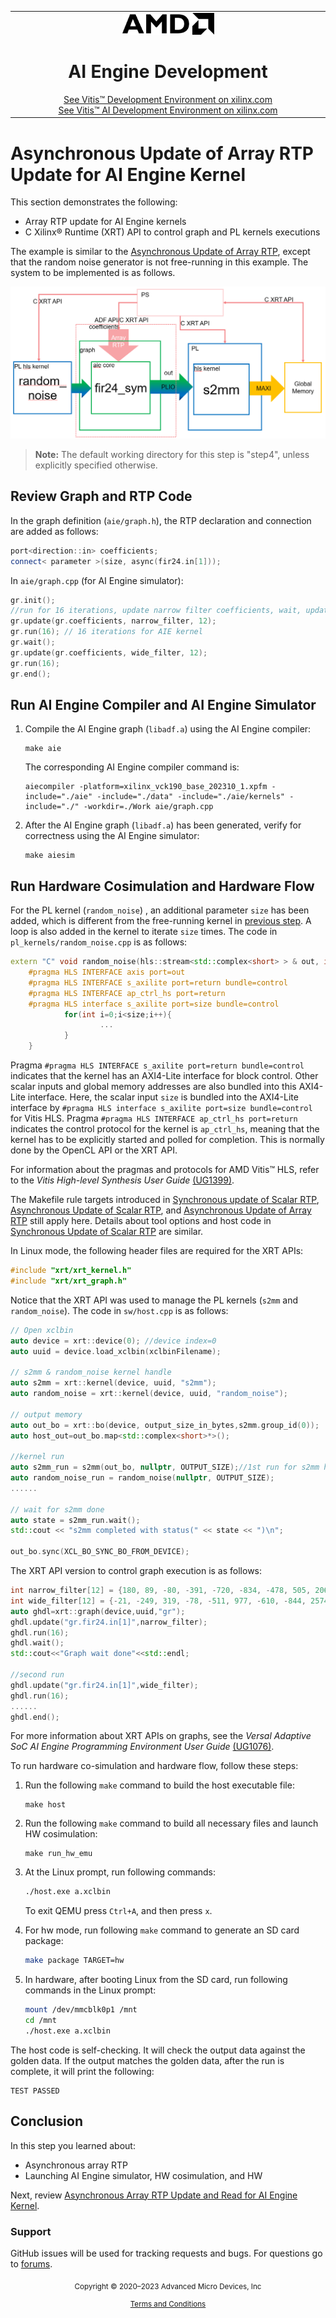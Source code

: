 ﻿<table class="sphinxhide" width="100%">
 <tr width="100%">
    <td align="center"><img src="https://raw.githubusercontent.com/Xilinx/Image-Collateral/main/xilinx-logo.png" width="30%"/><h1>AI Engine Development</h1>
    <a href="https://www.xilinx.com/products/design-tools/vitis.html">See Vitis™ Development Environment on xilinx.com</br></a>
    <a href="https://www.xilinx.com/products/design-tools/vitis/vitis-ai.html">See Vitis™ AI Development Environment on xilinx.com</a>
    </td>
 </tr>
</table>

# Asynchronous Update of Array RTP Update for AI Engine Kernel

This section demonstrates the following:

* Array RTP update for AI Engine kernels
* C Xilinx® Runtime (XRT) API to control graph and PL kernels executions

The example is similar to the [Asynchronous Update of Array RTP](./step3_async_array.md), except that the random noise generator is not free-running in this example. The system to be implemented is as follows.

![missing image](./images/figure8.PNG)

>**Note:** The default working directory for this step is "step4", unless explicitly specified otherwise.

## Review Graph and RTP Code

In the graph definition (`aie/graph.h`), the RTP declaration and connection are added as follows:

```cpp
port<direction::in> coefficients;
connect< parameter >(size, async(fir24.in[1]));
```

In `aie/graph.cpp` (for AI Engine simulator):

```cpp
gr.init();
//run for 16 iterations, update narrow filter coefficients, wait, update wide filter coefficients, run for 16 iterations
gr.update(gr.coefficients, narrow_filter, 12);
gr.run(16); // 16 iterations for AIE kernel
gr.wait();
gr.update(gr.coefficients, wide_filter, 12);
gr.run(16);
gr.end();
```

## Run AI Engine Compiler and AI Engine Simulator

1. Compile the AI Engine graph (`libadf.a`) using the AI Engine compiler:

   ```
   make aie
   ```

   The corresponding AI Engine compiler command is:

   ```
   aiecompiler -platform=xilinx_vck190_base_202310_1.xpfm -include="./aie" -include="./data" -include="./aie/kernels" -include="./" -workdir=./Work aie/graph.cpp
   ```

2. After the AI Engine graph (`libadf.a`) has been generated, verify for correctness using the AI Engine simulator:

   ```
   make aiesim
   ```

## Run Hardware Cosimulation and Hardware Flow

For the PL kernel (`random_noise`) , an additional parameter `size` has been added, which is different from the free-running kernel in [previous step](https://gitenterprise.xilinx.com/brucey/AIE_RTP_tutorials/blob/master/step3_async_array.md). A loop is also added in the kernel to iterate `size` times. The code in `pl_kernels/random_noise.cpp` is as follows:

```cpp
extern "C" void random_noise(hls::stream<std::complex<short> > & out, int size) {
    #pragma HLS INTERFACE axis port=out
    #pragma HLS INTERFACE s_axilite port=return bundle=control
    #pragma HLS INTERFACE ap_ctrl_hs port=return
    #pragma HLS interface s_axilite port=size bundle=control
            for(int i=0;i<size;i++){
                    ...
            }
    }
```

Pragma `#pragma HLS INTERFACE s_axilite port=return bundle=control` indicates that the kernel has an AXI4-Lite interface for block control. Other scalar inputs and global memory addresses are also bundled into this AXI4-Lite interface. Here, the scalar input `size` is bundled into the AXI4-Lite interface by `#pragma HLS interface s_axilite port=size bundle=control` for Vitis HLS. Pragma `#pragma HLS INTERFACE ap_ctrl_hs port=return` indicates the control protocol for the kernel is `ap_ctrl_hs`, meaning that the kernel has to be explicitly started and polled for completion. This is normally done by the OpenCL API or the XRT API.

For information about the pragmas and protocols for AMD Vitis™ HLS, refer to the *Vitis High-level Synthesis User Guide* [(UG1399)](https://docs.xilinx.com/access/sources/dita/map?isLatest=true&ft:locale=en-US&url=ug1399-vitis-hls).

The Makefile rule targets introduced in [Synchronous update of Scalar RTP](./step1_sync_scalar.md), [Asynchronous Update of Scalar RTP](./step2_async_scalar.md), and [Asynchronous Update of Array RTP](./step3_async_array.md) still apply here. Details about tool options and host code in [Synchronous Update of Scalar RTP](./step1_sync_scalar.md) are similar.

In Linux mode, the following header files are required for the XRT APIs:

```cpp
#include "xrt/xrt_kernel.h"
#include "xrt/xrt_graph.h"
```

Notice that the XRT API was used to manage the PL kernels (`s2mm` and `random_noise`). The code in `sw/host.cpp` is as follows:

```cpp
// Open xclbin
auto device = xrt::device(0); //device index=0
auto uuid = device.load_xclbin(xclbinFilename);

// s2mm & random_noise kernel handle
auto s2mm = xrt::kernel(device, uuid, "s2mm");
auto random_noise = xrt::kernel(device, uuid, "random_noise");

// output memory
auto out_bo = xrt::bo(device, output_size_in_bytes,s2mm.group_id(0));
auto host_out=out_bo.map<std::complex<short>*>();

//kernel run
auto s2mm_run = s2mm(out_bo, nullptr, OUTPUT_SIZE);//1st run for s2mm has started
auto random_noise_run = random_noise(nullptr, OUTPUT_SIZE);
......

// wait for s2mm done
auto state = s2mm_run.wait();
std::cout << "s2mm completed with status(" << state << ")\n";

out_bo.sync(XCL_BO_SYNC_BO_FROM_DEVICE);
```

The XRT API version to control graph execution is as follows:

```cpp
int narrow_filter[12] = {180, 89, -80, -391, -720, -834, -478, 505, 2063, 3896, 5535, 6504};
int wide_filter[12] = {-21, -249, 319, -78, -511, 977, -610, -844, 2574, -2754, -1066, 18539};
auto ghdl=xrt::graph(device,uuid,"gr");
ghdl.update("gr.fir24.in[1]",narrow_filter);
ghdl.run(16);
ghdl.wait();
std::cout<<"Graph wait done"<<std::endl;

//second run
ghdl.update("gr.fir24.in[1]",wide_filter);
ghdl.run(16);
......
ghdl.end();
```

For more information about XRT APIs on graphs, see the *Versal Adaptive SoC AI Engine Programming Environment User Guide* [(UG1076)](https://docs.xilinx.com/access/sources/dita/map?isLatest=true&ft:locale=en-US&url=ug1076-ai-engine-environment).

To run hardware co-simulation and hardware flow, follow these steps:

1. Run the following `make` command to build the host executable file:

   ```
   make host
   ```

2. Run the following `make` command to build all necessary files and launch HW cosimulation:

   ```
   make run_hw_emu
   ```

3. At the Linux prompt, run following commands:

   ```bash
   ./host.exe a.xclbin
   ```

   To exit QEMU press `Ctrl+A`, and then press `x`.

4. For hw mode, run following `make` command to generate an SD card package:

    ```bash
    make package TARGET=hw
    ```

5. In hardware, after booting Linux from the SD card, run following commands in the Linux prompt:

   ```bash
   mount /dev/mmcblk0p1 /mnt
   cd /mnt
   ./host.exe a.xclbin
    ```

The host code is self-checking. It will check the output data against the golden data. If the output matches the golden data, after the run is complete, it will print the following:

```
TEST PASSED
```

## Conclusion

In this step you learned about:

* Asynchronous array RTP
* Launching AI Engine simulator, HW cosimulation, and HW
  
Next, review [Asynchronous Array RTP Update and Read for AI Engine Kernel](./step5_async_array_update_read.md).

### Support

GitHub issues will be used for tracking requests and bugs. For questions go to [forums](http://forums.xilinx.com/).

<p class="sphinxhide" align="center"><sub>Copyright © 2020–2023 Advanced Micro Devices, Inc</sub></p>

<p class="sphinxhide" align="center"><sup><a href="https://www.amd.com/en/corporate/copyright">Terms and Conditions</a></sup></p>
